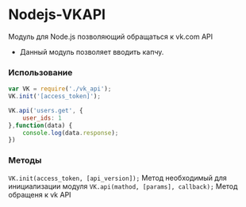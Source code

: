 Nodejs-VKAPI
============

Модуль для Node.js позволяющий обращаться к vk.com API
* Данный модуль позволяет вводить капчу.

### Использование ###

```js
var VK = require('./vk_api');
VK.init('[access_token]');

VK.api('users.get', {
	user_ids: 1
},function(data) {
	console.log(data.response);
})
```

### Методы ###
```VK.init(access_token, [api_version]);``` Метод необходимый для инициализации модуля
```VK.api(mathod, [params], callback);``` Метод обращеня к vk API

